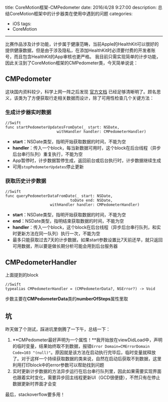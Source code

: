 title: CoreMotion框架-CMPedometer
date: 2016/4/28 9:27:00
description: 总结CoreMotion框架中的计步器类在使用中遇到的问题
categories:
- iOS
tags:
- CoreMotion
---

比赛作品涉及计步功能，计步属于健康范畴，当前Apple的HealthKit可以很好的提供健康数据，但是由于涉及隐私，在添加HealthKit时必须要付费的开发者账号，而且包含HealthKit的App审核也更严格。
我目前只需实现简单的计步功能，因此关注到了CoreMotion框架的CMPedometer类，今天简单说说：

## CMPedometer
这块国内资料较少，科学上网一阵之后发现 [官方文档](https://developer.apple.com/library/ios/documentation/CoreMotion/Reference/CMPedometer_class/index.html)
已经足够清晰明了。顾名思义，该类为了方便获取行走相关数据而设计，除了可用性检查几个关键方法：

### 生成计步器实时数据
```
//Swift
func startPedometerUpdatesFromDate(_ start: NSDate,
                       withHandler handler: CMPedometerHandler)
```
- **start**：NSDate类型，指明开始获取数据的时间，不能为空
- **handler**：传入一个block，每当新数据可用时，这个block在后台线程（异步后台串行队列）重复执行，不能为空
- App暂停时，计步数据暂停生成，返回前台或后台执行时，计步数据继续生成
- 可用`stopPedometerUpdates`停止更新

### 获取历史计步数据
```
//Swift
func queryPedometerDataFromDate(_ start: NSDate,
                             toDate end: NSDate,
                    withHandler handler: CMPedometerHandler)
```
- **start**：NSDate类型，指明开始获取数据的时间，不能为空
- **end**：NSDate类型，指明结束获取数据的时间，不能为空
- **handler**：传入一个block，这个block在后台线程（异步后台串行队列，和实时更新方法在同一队列）执行一次，不能为空
- 最多只能获取过去7天的计步数据，如果start参数设置比7天前还早，就只返回可用数据，所以要是做长期分析可能会用到后台服务器

## CMPedometerHandler
上面提到的block
```
//Swift
typealias CMPedometerHandler = (CMPedometerData?, NSError?) -> Void
```
步数主要在**CMPedometerData**类的**numberOfSteps**属性里取

## 坑
昨天做了个测试，踩进坑里倒腾了一下午，总结一下：
1. **CMPedometer最好声明为一个属性！**我开始放在viewDidLoad中，声明的临时变量，结果始终取不到数据，报错`Error Domain=CMErrorDomain Code=103 "(null)"`。原因就是该方法在启动执行完毕后，临时变量就释放了。对于这样一个持续获取数据的类来说，自然在启动后获取不到数据，这里利用打印block中的error参数可以帮助找到问题
2. 实时更新计步数据的方法异步运行在后台串行队列里，因此如果需要实现界面也跟着实时变化，需要异步回主线程更新UI（GCD很便捷），不然只有在停止数据更新时界面才会变

最后，stackoverflow要多用！
